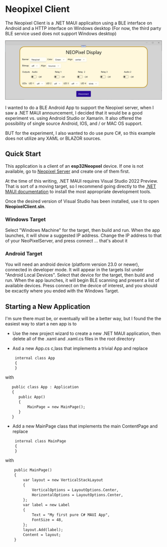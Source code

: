 # Neopixel Client

The Neopixel Client is a .NET MAUI applicaiton using a BLE interface on Android and a HTTP 
interface on Windows desktop (For now, the third party BLE service used does not support Windows desktop)

<img src="/assets/NET-MAUI.png">

I wanted to do a BLE Android App to support the Neopixel server, when I saw a .NET MAUI announcement, I decided 
that it would be a good experiment vs. using Android Studio or Xamarin. It also offered the possibility of single source 
Android, IOS, and / or MAC OS support.

BUT for the experiment, I also wanted to do use pure C#, so this example does not utilize any XAML or BLAZOR sources.

## Quick Start
This application is a client of an **esp32Neopxel** device. If one is not available, go to [Neopixel Server](/NeopixelServer) and create one of them first.

At the time of this writing, .NET MAUI requires Visual Studio 2022 Preview. That is sort of a moving target, so I recommend going directly to the [.NET MAUI documentation](https://docs.microsoft.com/en-us/dotnet/maui) to install the most appropriate development tools.

Once the desired version of Visual Studio has been installed, use it to open **NeopixelClient.sln**.

### Windows Target
Select "Windows Machine" for the target, then build and run. When the app launches, it will show a suggested IP address. Change the IP address to that of your NeoPixelServer, and press connect ... that's about it

### Android Target
You will need an android device (platform version 23.0 or newer), connected in developer mode. It will appear in the targets list under "Android Local Devices". Select that device for the target, then build and run. When the app launches, it will begin BLE scanning and present a list of available devices. Press connect on the device of interest, and you should be excactly where you ended with the Windows Target.

## Starting a New Application
I'm sure there must be, or eventually will be a better way, but I found the the easiest way to start a nen app is to

* Use the 
new project wizard to create a new .NET MAUI application, then delete all of the .xaml and .xaml.cs files in the root directory

* Asd a new App.cs c,lass that implements a trivial App and replace

       internal class App
       {
       }

with

       public class App : Application
       {
          public App()
          {
              MainPage = new MainPage();
          }
       }

* Add a new MainPage class that implements the main ContentPage and replace

       internal class MainPage
       {
       }

with

        public MainPage()
        {
            var layout = new VerticalStackLayout
            {
                VerticalOptions = LayoutOptions.Center,
                HorizontalOptions = LayoutOptions.Center,
            };
            var label = new Label
            {
                Text = "My first pure C# MAUI App",
                FontSize = 48,
            };
            layout.Add(label); 
            Content = layout;
        }
